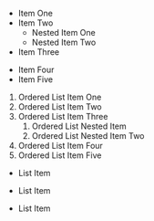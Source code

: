 * Item One
* Item Two
    * Nested Item One
    * Nested Item Two
* Item Three

- Item Four
- Item Five

1. Ordered List Item One
2. Ordered List Item Two
3. Ordered List Item Three
    1. Ordered List Nested Item
    2. Ordered List Nested Item Two
4. Ordered List Item Four
5. Ordered List Item Five

+ List Item
* List Item
- List Item